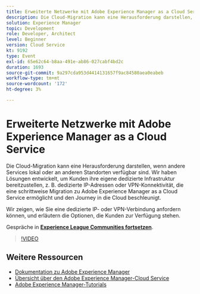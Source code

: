 ```yaml
---
title: Erweiterte Netzwerke mit Adobe Experience Manager as a Cloud Service
description: Die Cloud-Migration kann eine Herausforderung darstellen, wenn andere Services lokal oder an anderen Standorten verfügbar sind. Wir haben Lösungen entwickelt, um Kunden ihre eigene dedizierte Infrastruktur bereitzustellen, z. B. dedizierte IP-Adressen oder VPN-Konnektivität, die eine schrittweise Migration zu Adobe Experience Manager as a Cloud Service ermöglicht und den Journey in die Cloud beschleunigt.
solution: Experience Manager
topic: Development
role: Developer, Architect
level: Beginner
version: Cloud Service
kt: 9192
type: Event
exl-id: 65e62c64-b8aa-491e-ab86-027cabf4bd2c
duration: 1693
source-git-commit: 9a297cda953d4414131657f9ac84580aea0eabeb
workflow-type: tm+mt
source-wordcount: '172'
ht-degree: 3%

---
```


# Erweiterte Netzwerke mit Adobe Experience Manager as a Cloud Service

Die Cloud-Migration kann eine Herausforderung darstellen, wenn andere Services lokal oder an anderen Standorten verfügbar sind.  Wir haben Lösungen entwickelt, um Kunden ihre eigene dedizierte Infrastruktur bereitzustellen, z. B. dedizierte IP-Adressen oder VPN-Konnektivität, die eine schrittweise Migration zu Adobe Experience Manager as a Cloud Service ermöglicht und den Journey in die Cloud beschleunigt.

Wir zeigen, wie Sie eine dedizierte IP- oder VPN-Verbindung anfordern können, und erläutern die Optionen, die Kunden zur Verfügung stehen.

Gespräche in **[Experience League Communities fortsetzen](https://adobe.ly/3EUTdAo)**.

>[!VIDEO](https://video.tv.adobe.com/v/337898/?quality=12&learn=on&hidetitle=true)

## Weitere Ressourcen

- [Dokumentation zu Adobe Experience Manager](https://experienceleague.adobe.com/docs/experience-manager-cloud-service.html)
- [Übersicht über den Adobe Experience Manager-Cloud Service ](https://experienceleague.adobe.com/docs/experience-manager-cloud-service/overview/home.html)
- [Adobe Experience Manager-Tutorials](https://experienceleague.adobe.com/docs/experience-manager-tutorials.html)
